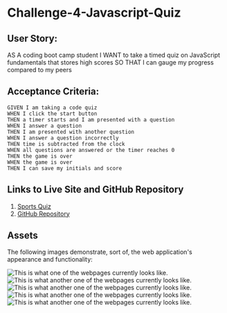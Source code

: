 # Challenge-4-Javascript-Quiz

## User Story: 
AS A coding boot camp student
I WANT to take a timed quiz on JavaScript fundamentals that stores high scores
SO THAT I can gauge my progress compared to my peers

## Acceptance Criteria:

```
GIVEN I am taking a code quiz
WHEN I click the start button
THEN a timer starts and I am presented with a question
WHEN I answer a question
THEN I am presented with another question
WHEN I answer a question incorrectly
THEN time is subtracted from the clock
WHEN all questions are answered or the timer reaches 0
THEN the game is over
WHEN the game is over
THEN I can save my initials and score
```

## Links to Live Site and GitHub Repository
1. [Sports Quiz](https://register-grant.github.io/Challenge-4-Javascript-Quiz/)
2. [GitHub Repository](https://github.com/Register-Grant/Challenge-4-Javascript-Quiz)

## Assets
The following images demonstrate, sort of, the web application's appearance and functionality:

![This is what one of the webpages currently looks like.](.assets/images/quiz_start_screenshot.png)
![This is what another one of the webpages currently looks like.](.assets/images/question_with_score_progress_and_timer_screenshot.png)
![This is what another one of the webpages currently looks like.](.assets/images/score_and_username_input_screenshot.png)
![This is what another one of the webpages currently looks like.](.assets/images/high_scores_list_screenshot.png)
![This is what another one of the webpages currently looks like.](.assets/images/time_ran_out_loser_screenshot.png)

